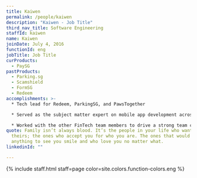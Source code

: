 ```yaml
---
title: Kaiwen
permalink: /people/kaiwen
description: "Kaiwen - Job Title"
third_nav_title: Software Engineering
staffId: kaiwen
name: Kaiwen
joinDate: July 4, 2016
functionId: eng
jobTitle: Job Title
curProducts:
  - PaySG
pastProducts:
  - Parking.sg
  - Scamshield
  - FormSG
  - Redeem
accomplishments: >-
  * Tech lead for Redeem, ParkingSG, and PawsTogether

  * Served as the subject matter expert on mobile app development across OGP, consulting on multiple products and driving discussions with Apple on OGP organisation accounts

  * Worked with the other FinTech team members to drive a strong team culture of user-centricity, iterativeness, and cross-functional collaboration
quote: Family isn’t always blood. It’s the people in your life who want you in
  theirs; the ones who accept you for who you are. The ones that would do
  anything to see you smile and who love you no matter what.
linkedinId: ""

---
```


{% include staff.html staff=page color=site.colors.function-colors.eng %}
